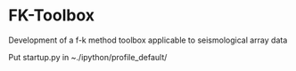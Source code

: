 # FK-Toolbox
Development of a f-k method toolbox applicable to seismological array data 


Put startup.py in ~./ipython/profile_default/ 
